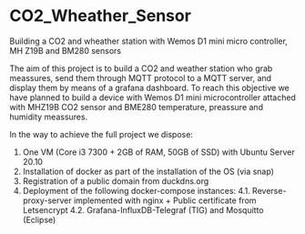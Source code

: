 # CO2_Wheather_Sensor
Building a CO2 and wheather station with Wemos D1 mini micro controller, MH Z19B and BM280 sensors

The aim of this project is to build a CO2 and weather station who grab meassures, send them through MQTT protocol to a MQTT server, and display them by means of a grafana dashboard. To reach this objective we have planned to build a device with Wemos D1 mini microcontroller attached with MHZ19B CO2 sensor and BME280 temperature, preassure and humidity meassures. 

In the way to achieve the full project we dispose:

1. One VM (Core i3 7300 + 2GB of RAM, 50GB of SSD) with Ubuntu Server 20.10
2. Installation of docker as part of the installation of the OS (via snap)
3. Registration of a public domain from duckdns.org
4. Deployment of the following docker-compose instances:
  4.1. Reverse-proxy-server implemented with nginx + Public certificate from Letsencrypt
  4.2. Grafana-InfluxDB-Telegraf (TIG) and Mosquitto (Eclipse)

  
